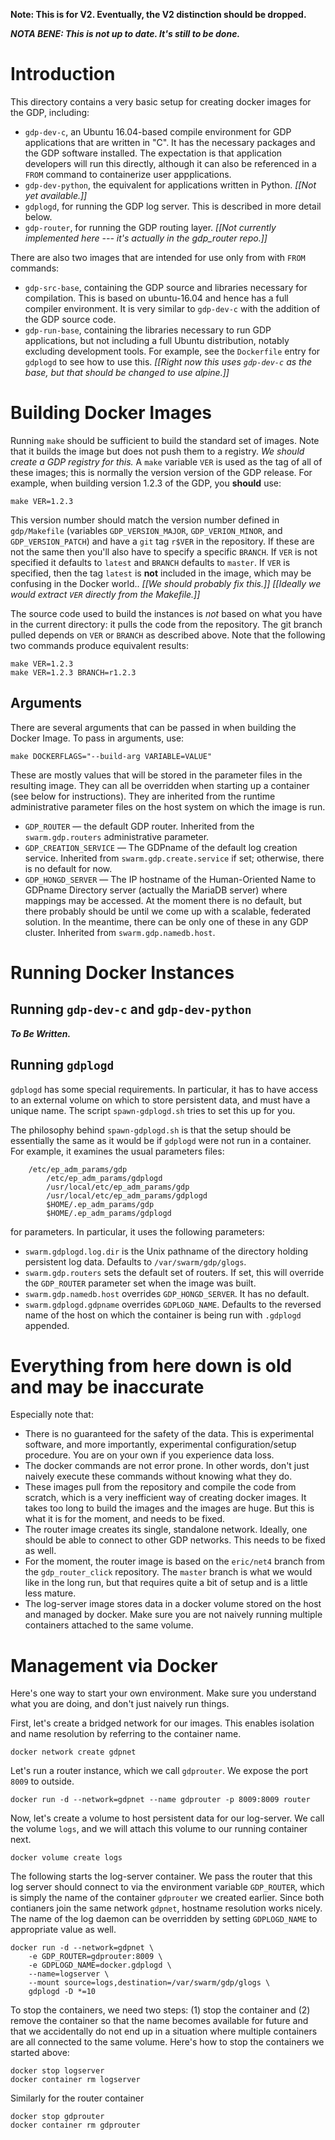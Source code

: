 **Note: This is for V2. Eventually, the V2 distinction should be dropped.**

***NOTA BENE: This is not up to date.  It's still to be done.***

# Introduction

This directory contains a very basic setup for creating docker images
for the GDP, including:

- `gdp-dev-c`, an Ubuntu 16.04-based compile environment for GDP
  applications that are written in "C".  It has the necessary packages
  and the GDP software installed.  The expectation is that application
  developers will run this directly, although it can also be
  referenced in a `FROM` command to containerize user appplications.
- `gdp-dev-python`, the equivalent for applications written in Python.
  *[[Not yet available.]]*
- `gdplogd`, for running the GDP log server.  This is described
  in more detail below.
- `gdp-router`, for running the GDP routing layer.  *[[Not currently
  implemented here --- it's actually in the gdp_router repo.]]*

There are also two images that are intended for use only from with
`FROM` commands:

- `gdp-src-base`, containing the GDP source and libraries necessary
  for compilation.  This is based on ubuntu-16.04 and hence has a
  full compiler environment.  It is very similar to `gdp-dev-c` with
  the addition of the GDP source code.
- `gdp-run-base`, containing the libraries necessary to run GDP
  applications, but not including a full Ubuntu distribution, notably
  excluding development tools.  For example, see the `Dockerfile`
  entry for `gdplogd` to see how to use this.
  _[[Right now this uses `gdp-dev-c` as the base, but that should be
  changed to use alpine.]]_


# Building Docker Images

Running `make` should be sufficient to build the standard set of
images.  Note that it builds the image but does not push them to
a registry.  *We should create a GDP registry for this.*
A `make` variable `VER` is used as the tag of all of these images;
this is normally the version version of the GDP release.
For example, when building version 1.2.3 of the GDP, you **should**
use:

	make VER=1.2.3

This version number should match the version number defined in
`gdp/Makefile` (variables `GDP_VERSION_MAJOR`, `GDP_VERION_MINOR`,
and `GDP_VERSION_PATCH`) and have a `git` tag `r$VER` in the
repository.  If these are not the same then you'll also have to
specify a specific `BRANCH`.  If `VER` is not specified it defaults
to `latest` and `BRANCH` defaults to `master`.  If `VER` is specified,
then the tag `latest` is **not** included in the image, which may be
confusing in the Docker world..
*[[We should probably fix this.]]*
*[[Ideally we would extract `VER` directly from the Makefile.]]*

The source code used to build the instances is *not* based on what
you have in the current directory: it pulls the code from the
repository.  The git branch pulled depends on `VER` or `BRANCH`
as described above.  Note that the following two commands produce
equivalent results:

	make VER=1.2.3
	make VER=1.2.3 BRANCH=r1.2.3

## Arguments

There are several arguments that can be passed in when building
the Docker Image.  To pass in arguments, use:

	make DOCKERFLAGS="--build-arg VARIABLE=VALUE"

These are mostly values that will be stored in the parameter
files in the resulting image.  They can all be overridden when
starting up a container (see below for instructions).  They
are inherited from the runtime administrative parameter files
on the host system on which the image is run.

* `GDP_ROUTER` — the default GDP router.  Inherited from the
  `swarm.gdp.routers` administrative parameter.
* `GDP_CREATION_SERVICE` — The GDPname of the default log creation
  service.  Inherited from `swarm.gdp.create.service` if set;
  otherwise, there is no default for now.
* `GDP_HONGD_SERVER` — The IP hostname of the Human-Oriented Name
  to GDPname Directory server (actually the MariaDB server) where
  mappings may be accessed.  At the moment there is no default,
  but there probably should be until we come up with a scalable,
  federated solution.  In the meantime, there can be only one of
  these in any GDP cluster.  Inherited from `swarm.gdp.namedb.host`.


# Running Docker Instances

## Running `gdp-dev-c` and `gdp-dev-python`

***To Be Written.***

## Running `gdplogd`

`gdplogd` has some special requirements.  In particular, it has to
have access to an external volume on which to store persistent data,
and must have a unique name.  The script `spawn-gdplogd.sh` tries
to set this up for you.

The philosophy behind `spawn-gdplogd.sh` is that the setup should
be essentially the same as it would be if `gdplogd` were not run in
a container.  For example, it examines the usual parameters files:

```
	/etc/ep_adm_params/gdp
        /etc/ep_adm_params/gdplogd
        /usr/local/etc/ep_adm_params/gdp
        /usr/local/etc/ep_adm_params/gdplogd
        $HOME/.ep_adm_params/gdp
        $HOME/.ep_adm_params/gdplogd
```

for parameters.  In particular, it uses the following parameters:

* `swarm.gdplogd.log.dir` is the Unix pathname of the directory
  holding persistent log data.
  Defaults to `/var/swarm/gdp/glogs`.
* `swarm.gdp.routers` sets the default set of routers.  If set,
  this will override the `GDP_ROUTER` parameter set when the image
  was built.
* `swarm.gdp.namedb.host` overrides `GDP_HONGD_SERVER`.  It has
  no default.
* `swarm.gdplogd.gdpname` overrides `GDPLOGD_NAME`.  Defaults
  to the reversed name of the host on which the container is
  being run with `.gdplogd` appended.




# Everything from here down is old and may be inaccurate

Especially note that:

- There is no guaranteed for the safety of the data. This is experimental
  software, and more importantly, experimental configuration/setup
  procedure. You are on your own if you experience data loss.
- The docker commands are not error prone. In other words, don't just
  naively execute these commands without knowing what they do.
- These images pull from the repository and compile the code from scratch,
  which is a very inefficient way of creating docker images. It takes too
  long to build the images and the images are huge. But this is what it is
  for the moment, and needs to be fixed.
- The router image creates its single, standalone network. Ideally, one
  should be able to connect to other GDP networks. This needs to be fixed
  as well.
- For the moment, the router image is based on the `eric/net4` branch
  from the `gdp_router_click` repository. The `master` branch is what we
  would like in the long run, but that requires quite a bit of setup and
  is a little less mature.
- The log-server image stores data in a docker volume stored on the host
  and managed by docker. Make sure you are not naively running multiple
  containers attached to the same volume.

# Management via Docker

Here's one way to start your own environment. Make sure you understand what
you are doing, and don't just naively run things.

First, let's create a bridged network for our images. This enables isolation
and name resolution by referring to the container name.

    docker network create gdpnet

Let's run a router instance, which we call `gdprouter`. We expose the port
`8009` to outside.

    docker run -d --network=gdpnet --name gdprouter -p 8009:8009 router

Now, let's create a volume to host persistent data for our log-server. We
call the volume `logs`, and we will attach this volume to our running
container next.

    docker volume create logs

The following starts the log-server container. We pass the router that this
log server should connect to via the environment variable `GDP_ROUTER`,
which is simply the name of the container `gdprouter` we created earlier.
Since both contianers join the same network `gdpnet`, hostname resolution
works nicely. The name of the log daemon can be overridden by setting
`GDPLOGD_NAME` to appropriate value as well.


    docker run -d --network=gdpnet \
        -e GDP_ROUTER=gdprouter:8009 \
        -e GDPLOGD_NAME=docker.gdplogd \
        --name=logserver \
        --mount source=logs,destination=/var/swarm/gdp/glogs \
        gdplogd -D *=10

To stop the containers, we need two steps: (1) stop the container and
(2) remove the container so that the name becomes available for future
and that we accidentally do not end up in a situation where multiple
containers are all connected to the same volume. Here's how to stop
the containers we started above:

    docker stop logserver
    docker container rm logserver

Similarly for the router container

    docker stop gdprouter
    docker container rm gdprouter
